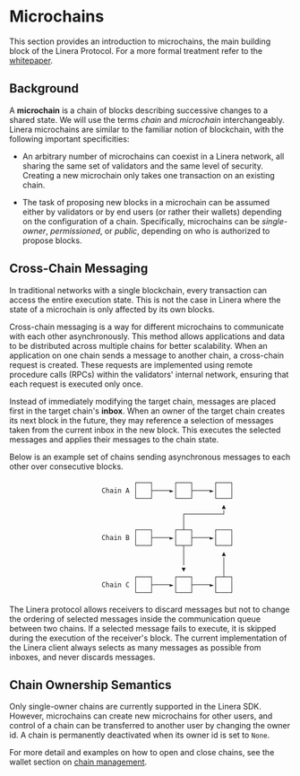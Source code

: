 # Microchains

This section provides an introduction to microchains, the main building block of
the Linera Protocol. For a more formal treatment refer to the
[whitepaper](https://linera.io/whitepaper).

## Background

A **microchain** is a chain of blocks describing successive changes to a shared
state. We will use the terms _chain_ and _microchain_ interchangeably. Linera
microchains are similar to the familiar notion of blockchain, with the following
important specificities:

- An arbitrary number of microchains can coexist in a Linera network, all
  sharing the same set of validators and the same level of security. Creating a
  new microchain only takes one transaction on an existing chain.

- The task of proposing new blocks in a microchain can be assumed either by
  validators or by end users (or rather their wallets) depending on the
  configuration of a chain. Specifically, microchains can be _single-owner_,
  _permissioned_, or _public_, depending on who is authorized to propose blocks.

## Cross-Chain Messaging

In traditional networks with a single blockchain, every transaction can access
the entire execution state. This is not the case in Linera where the state of a
microchain is only affected by its own blocks.

Cross-chain messaging is a way for different microchains to communicate with
each other asynchronously. This method allows applications and data to be
distributed across multiple chains for better scalability. When an application
on one chain sends a message to another chain, a cross-chain request is created.
These requests are implemented using remote procedure calls (RPCs) within the
validators' internal network, ensuring that each request is executed only once.

Instead of immediately modifying the target chain, messages are placed first in
the target chain's **inbox**. When an owner of the target chain creates its next
block in the future, they may reference a selection of messages taken from the
current inbox in the new block. This executes the selected messages and applies
their messages to the chain state.

Below is an example set of chains sending asynchronous messages to each other
over consecutive blocks.

```ignore
                               ┌───┐     ┌───┐     ┌───┐
                       Chain A │   ├────►│   ├────►│   │
                               └───┘     └───┘     └───┘
                                                     ▲
                                           ┌─────────┘
                                           │
                               ┌───┐     ┌─┴─┐     ┌───┐
                       Chain B │   ├────►│   ├────►│   │
                               └───┘     └─┬─┘     └───┘
                                           │         ▲
                                           │         │
                                           ▼         │
                               ┌───┐     ┌───┐     ┌─┴─┐
                       Chain C │   ├────►│   ├────►│   │
                               └───┘     └───┘     └───┘
```

The Linera protocol allows receivers to discard messages but not to change the
ordering of selected messages inside the communication queue between two chains.
If a selected message fails to execute, it is skipped during the execution of
the receiver's block. The current implementation of the Linera client always
selects as many messages as possible from inboxes, and never discards messages.

## Chain Ownership Semantics

Only single-owner chains are currently supported in the Linera SDK. However,
microchains can create new microchains for other users, and control of a chain
can be transferred to another user by changing the owner id. A chain is
permanently deactivated when its owner id is set to `None`.

For more detail and examples on how to open and close chains, see the wallet
section on [chain management](wallets.md#opening-a-chain).
